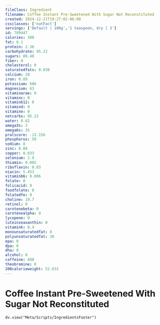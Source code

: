 ```yaml
---
fileClass: Ingredient
filename: Coffee Instant Pre-Sweetened With Sugar Not Reconstituted
created: 2024-12-21T19:27:02-06:00
cssclasses: ['nutFact']
servings: ['Default | 100g','1 teaspoon, dry | 3']
id: 789447
calories: 380
fat: 0.1
protein: 2.36
carbohydrate: 95.22
sugars: 80.48
fiber: 0
cholesterol: 0
saturatedfats: 0.038
calcium: 28
iron: 0.89
potassium: 686
magnesium: 63
vitaminarae: 0
vitaminc: 0
vitaminb12: 0
vitamind: 0
vitamine: 0
netcarbs: 95.22
water: 0.62
omega3s: 3
omega6s: 35
pralscore: -13.156
phosphorus: 59
sodium: 8
zinc: 0.08
copper: 0.033
selenium: 2.9
thiamin: 0.002
riboflavin: 0.03
niacin: 5.453
vitaminb6: 0.006
folate: 0
folicacid: 0
foodfolate: 0
folatedfe: 0
choline: 19.7
retinol: 0
carotenebeta: 0
carotenealpha: 0
lycopene: 0
luteinzeaxanthin: 0
vitamink: 0.4
monounsaturatedfat: 8
polyunsaturatedfat: 38
epa: 0
dpa: 0
dha: 0
alcohol: 0
caffeine: 608
theobromine: 0
200calorieweight: 52.632
---
```


# Coffee Instant Pre-Sweetened With Sugar Not Reconstituted

```dataviewjs
dv.view("Meta/Scripts/IngredientsFooter")
```